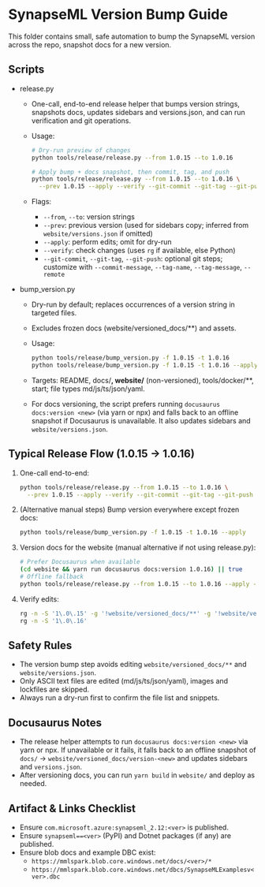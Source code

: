 # SynapseML Version Bump Guide

This folder contains small, safe automation to bump the SynapseML version across the repo, snapshot docs for a new version.

## Scripts

- release.py
  - One-call, end-to-end release helper that bumps version strings, snapshots docs, updates sidebars and versions.json, and can run verification and git operations.
  - Usage:

    ```bash
    # Dry-run preview of changes
    python tools/release/release.py --from 1.0.15 --to 1.0.16

    # Apply bump + docs snapshot, then commit, tag, and push
    python tools/release/release.py --from 1.0.15 --to 1.0.16 \
      --prev 1.0.15 --apply --verify --git-commit --git-tag --git-push
    ```

  - Flags:
    - `--from`, `--to`: version strings
    - `--prev`: previous version (used for sidebars copy; inferred from `website/versions.json` if omitted)
    - `--apply`: perform edits; omit for dry-run
    - `--verify`: check changes (uses `rg` if available, else Python)
    - `--git-commit`, `--git-tag`, `--git-push`: optional git steps; customize with `--commit-message`, `--tag-name`, `--tag-message`, `--remote`

- bump_version.py
  - Dry-run by default; replaces occurrences of a version string in targeted files.
  - Excludes frozen docs (website/versioned_docs/**) and assets.
  - Usage:

    ```bash
    python tools/release/bump_version.py -f 1.0.15 -t 1.0.16           # preview only
    python tools/release/bump_version.py -f 1.0.15 -t 1.0.16 --apply   # perform edits
    ```

  - Targets: README, docs/**, website/** (non-versioned), tools/docker/**, start; file types md/js/ts/json/yaml.

  - For docs versioning, the script prefers running `docusaurus docs:version <new>` (via yarn or npx) and falls back to an offline snapshot if Docusaurus is unavailable. It also updates sidebars and `website/versions.json`.

## Typical Release Flow (1.0.15 → 1.0.16)

1) One-call end-to-end:

   ```bash
   python tools/release/release.py --from 1.0.15 --to 1.0.16 \
     --prev 1.0.15 --apply --verify --git-commit --git-tag --git-push
   ```

2) (Alternative manual steps) Bump version everywhere except frozen docs:

   ```bash
   python tools/release/bump_version.py -f 1.0.15 -t 1.0.16 --apply
   ```

3) Version docs for the website (manual alternative if not using release.py):

   ```bash
   # Prefer Docusaurus when available
   (cd website && yarn run docusaurus docs:version 1.0.16) || true
   # Offline fallback
   python tools/release/release.py --from 1.0.15 --to 1.0.16 --apply --skip-bump --prev 1.0.15
   ```

4) Verify edits:

   ```bash
   rg -n -S '1\.0\.15' -g '!website/versioned_docs/**' -g '!website/versions.json' -g '!node_modules/**'
   rg -n -S '1\.0\.16'
   ```

## Safety Rules

- The version bump step avoids editing `website/versioned_docs/**` and `website/versions.json`.
- Only ASCII text files are edited (md/js/ts/json/yaml), images and lockfiles are skipped.
- Always run a dry-run first to confirm the file list and snippets.

## Docusaurus Notes

- The release helper attempts to run `docusaurus docs:version <new>` via yarn or npx. If unavailable or it fails, it falls back to an offline snapshot of `docs/` → `website/versioned_docs/version-<new>` and updates sidebars and `versions.json`.
- After versioning docs, you can run `yarn build` in `website/` and deploy as needed.

## Artifact & Links Checklist

- Ensure `com.microsoft.azure:synapseml_2.12:<ver>` is published.
- Ensure `synapseml==<ver>` (PyPI) and Dotnet packages (if any) are published.
- Ensure blob docs and example DBC exist:
  - `https://mmlspark.blob.core.windows.net/docs/<ver>/*`
  - `https://mmlspark.blob.core.windows.net/dbcs/SynapseMLExamplesv<ver>.dbc`
